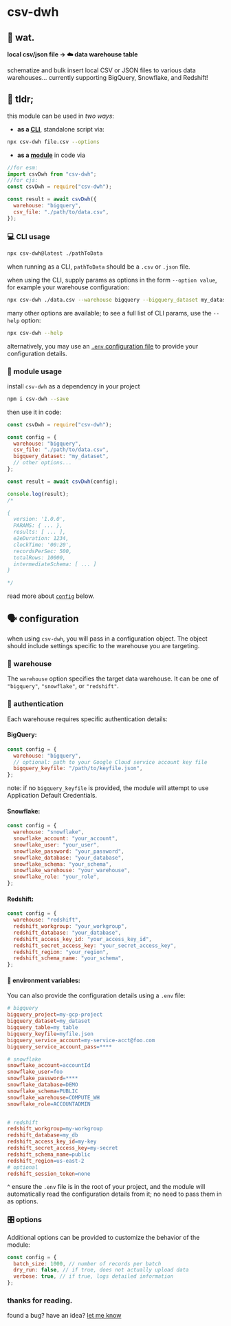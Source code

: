# csv-dwh

## 🤨 wat.

**local csv/json file → ☁️ data warehouse table**

schematize and bulk insert local CSV or JSON files to various data warehouses... currently supporting BigQuery, Snowflake, and Redshift!


## 👔 tldr;

this module can be used in _two ways_:

- **as a [CLI](#cli)**, standalone script via:

```bash
npx csv-dwh file.csv --options
```

- **as a [module](#mod)** in code via

```javascript
//for esm:
import csvDwh from "csv-dwh";
//for cjs:
const csvDwh = require("csv-dwh");

const result = await csvDwh({
  warehouse: "bigquery",
  csv_file: "./path/to/data.csv",
});
```

<div id="cli"></div>

### 💻 CLI usage

```bash
npx csv-dwh@latest ./pathToData
```

when running as a CLI, `pathToData` should be a `.csv` or `.json` file.

when using the CLI, supply params as options in the form `--option value`, for example your warehouse configuration:

```bash
npx csv-dwh ./data.csv --warehouse bigquery --bigquery_dataset my_dataset --table_name my_table
```

many other options are available; to see a full list of CLI params, use the `--help` option:

```bash
npx csv-dwh --help
```

alternatively, you may use an [`.env` configuration file](#env) to provide your configuration details.

<div id="mod"></div>

### 🔌 module usage

install `csv-dwh` as a dependency in your project

```bash
npm i csv-dwh --save
```

then use it in code:

```javascript
const csvDwh = require("csv-dwh");

const config = {
  warehouse: "bigquery",
  csv_file: "./path/to/data.csv",
  bigquery_dataset: "my_dataset",
  // other options...
};

const result = await csvDwh(config);

console.log(result);
/*

{
  version: '1.0.0',
  PARAMS: { ... },
  results: [ ... ],
  e2eDuration: 1234,
  clockTime: '00:20',
  recordsPerSec: 500,
  totalRows: 10000,
  intermediateSchema: [ ... ]
}

*/
```

read more about [`config`](#config) below.

<div id="config"></div>

## 🗣️ configuration

when using `csv-dwh`, you will pass in a configuration object. The object should include settings specific to the warehouse you are targeting.

<div id="warehouse"></div>

### 🏢 warehouse

The `warehouse` option specifies the target data warehouse. It can be one of `"bigquery"`, `"snowflake"`, or `"redshift"`.

<div id="auth"></div>

### 🔐 authentication

Each warehouse requires specific authentication details:

#### BigQuery:

```javascript
const config = {
  warehouse: "bigquery",
  // optional: path to your Google Cloud service account key file
  bigquery_keyfile: "/path/to/keyfile.json",
};
```

note: if no `bigquery_keyfile` is provided, the module will attempt to use Application Default Credentials.

#### Snowflake:

```javascript
const config = {
  warehouse: "snowflake",
  snowflake_account: "your_account",
  snowflake_user: "your_user",
  snowflake_password: "your_password",
  snowflake_database: "your_database",
  snowflake_schema: "your_schema",
  snowflake_warehouse: "your_warehouse",
  snowflake_role: "your_role",
};
```

#### Redshift:

```javascript
const config = {
  warehouse: "redshift",
  redshift_workgroup: "your_workgroup",
  redshift_database: "your_database",
  redshift_access_key_id: "your_access_key_id",
  redshift_secret_access_key: "your_secret_access_key",
  redshift_region: "your_region",
  redshift_schema_name: "your_schema",
};
```

<div id="env"></div>

#### 🤖 environment variables:

You can also provide the configuration details using a `.env` file:

```makefile
# bigquery
bigquery_project=my-gcp-project
bigquery_dataset=my_dataset
bigquery_table=my_table
bigquery_keyfile=myfile.json
bigquery_service_account=my-service-acct@foo.com
bigquery_service_account_pass=****

# snowflake
snowflake_account=accountId
snowflake_user=foo
snowflake_password=****
snowflake_database=DEMO
snowflake_schema=PUBLIC
snowflake_warehouse=COMPUTE_WH
snowflake_role=ACCOUNTADMIN


# redshift
redshift_workgroup=my-workgroup
redshift_database=my_db
redshift_access_key_id=my-key
redshift_secret_access_key=my-secret
redshift_schema_name=public
redshift_region=us-east-2
# optional
redshift_session_token=none
```

^ ensure the `.env` file is in the root of your project, and the module will automatically read the configuration details from it; no need to pass them in as options.



<div id="options"></div>

### 🎛 options

Additional options can be provided to customize the behavior of the module:

```javascript
const config = {
  batch_size: 1000, // number of records per batch
  dry_run: false, // if true, does not actually upload data
  verbose: true, // if true, logs detailed information
};
```

### thanks for reading.

found a bug? have an idea? [let me know](https://github.com/your-repo/csv-dwh/issues)
